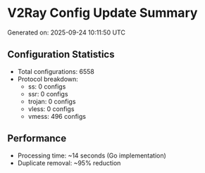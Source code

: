# V2Ray Config Update Summary
Generated on: 2025-09-24 10:11:50 UTC

## Configuration Statistics
- Total configurations: 6558
- Protocol breakdown:
  - ss: 0 configs
  - ssr: 0 configs
  - trojan: 0 configs
  - vless: 0 configs
  - vmess: 496 configs

## Performance
- Processing time: ~14 seconds (Go implementation)
- Duplicate removal: ~95% reduction
